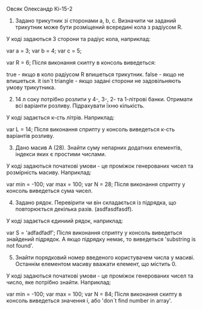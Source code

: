 Овсяк Олександр Кі-15-2
1) Задано трикутник зі сторонами a, b, с. Визначити чи заданий трикутник може бути розміщений всередині кола з радіусом R.

У коді задаються 3 сторони та радіус кола, наприклад:

var a = 3;
var b = 4;
var c = 5;

var R = 6;
Після виконання скипту в консоль виведеться:

true - якщо в коло радіусом R впишеться трикутник.
false - якщо не впишеться.
it isn`t triangle - якщо задані сторони не задовільняють умову трикутника.

2) 14 л соку потрібно розлити у 4-, 3-, 2- та 1-літрові банки. Отримати всі варіанти розливу. Підрахувати їхню кількість.

У коді задається к-сть літрів. Наприклад:

var L = 14;
Після виконання сприпту у консоль виведеться к-сть варіантів розливу.

3) Дано масив А (28). Знайти суму непарних додатних елементів, індекси яких є простими числами.

У коді задаються початкові умови - це проміжок генерованих чисел та розмірність масиву. Наприклад:

var min = -100;
var max = 100;
var N = 28;
Після виконання сприпту у консоль виведеться сума чисел.

4) Задано рядок. Перевірити чи він складається із підрядка, що повторюється декілька разів. (asdfasdfasdf).

У коді задається єдиниий рядок, наприклад:

var S = 'adfadfadf';
Після виконання сприпту у консоль виведеться знайдений підрядок. А якщо підрядку немає, то виведеться 'substring is not found'.

5) Знайти порядковий номер введеного користувачем числа у масиві. Останнім елементом масиву вважати елемент, що містить 0.

У коді задаються початкові умови - це проміжок генерованих чисел та число, яке потрібно знайти. Наприклад:

var min = -100;
var max = 100;
var N = 84;
Після виконання скипту в консоль виведеться значення i, або 'don`t find number in array'.
